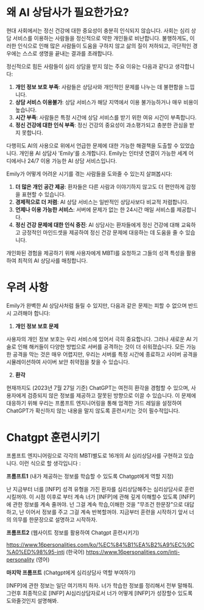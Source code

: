 # 왜 AI 상담사가 필요한가요?
현대 사회에서는 정신 건강에 대한 중요성이 충분히 인식되지 않습니다. 사회는 심리 상담 서비스를 이용하는 사람들을 정신적으로 약한 개인들로 비난합니다.
불행하게도, 이러한 인식으로 인해 많은 사람들이 도움을 구하지 않고 삶의 질이 저하되고, 극단적인 경우에는 스스로 생명을 끝내는 결과를 초래합니다.

정신적으로 힘든 사람들이 심리 상담을 받지 않는 주요 이유는 다음과 같다고 생각합니다:
1. **개인 정보 보호 부족**: 사람들은 상담사와 개인적인 문제를 나누는 데 불편함을 느낍니다.
2. **상담 서비스 이용불가**: 상담 서비스가 해당 지역에서 이용 불가능하거나 매우 비용이 높습니다.
3. **시간 부족**: 사람들은 특정 시간에 상담 서비스를 받기 위한 여유 시간이 부족합니다.
4. **정신 건강에 대한 인식 부족**: 정신 건강의 중요성이 과소평가되고 충분한 관심을 받지 못합니다.

다행히도 AI의 사용으로 위에서 언급한 문제에 대한 가능한 해결책을 도출할 수 있었습니다.
개인용 AI 상담사 'Emily'를 소개합니다.
Emily는 인터넷 연결이 가능한 세계 어디에서나 24/7 이용 가능한 AI 상담 서비스입니다.

Emily가 어떻게 어려운 시기를 겪는 사람들을 도와줄 수 있는지 살펴봅시다:
1. **더 많은 개인 공간 제공**: 환자들은 다른 사람과 이야기하지 않고도 더 편안하게 감정을 표현할 수 있습니다.
2. **경제적으로 더 저렴**: AI 상담 서비스는 일반적인 상담사보다 비교적 저렴합니다.
3. **언제나 이용 가능한 서비스**: 서버에 문제가 없는 한 24시간 매일 서비스를 제공합니다.
4. **정신 건강 문제에 대한 인식 증진**: AI 상담사는 환자들에게 정신 건강에 대해 교육하고 긍정적인 마인드셋을 제공하여 정신 건강 문제에 대응하는 데 도움을 줄 수 있습니다.

개인화된 경험을 제공하기 위해 사용자에게 MBTI를 요청하고 그들의 성격 특성을 활용하여 최적의 AI 상담사를 매칭합니다.

# 우려 사항

Emily가 완벽한 AI 상담사처럼 들릴 수 있지만, 다음과 같은 문제는 피할 수 없으며 반드시 고려해야 합니다:

1. **개인 정보 보호 문제**

사용자의 개인 정보 보호는 우리 서비스에 있어서 극히 중요합니다. 그러나 새로운 AI 기술로 인해 해커들이 다양한 방법으로 서버를 공격하는 것이 더 쉬워졌습니다.
모든 가능한 공격을 막는 것은 매우 어렵지만, 우리는 서버를 특정 시간에 종료하고 사이버 공격을 시뮬레이션하여 사이버 보안 취약점을 찾을 수 있습니다.

2. **환각**

현재까지도 (2023년 7월 27일 기준) ChatGPT는 여전히 환각을 경험할 수 있으며, 사용자에게 검증되지 않은 정보를 제공하고 잘못된 방향으로 이끌 수 있습니다.
이 문제에 대응하기 위해 우리는 프롬프트 엔지니어링을 통해 엄격한 가드 레일을 설정하여 ChatGPT가 확신하지 않는 내용을 말지 않도록 훈련시키는 것이 필수적입니다.


# Chatgpt 훈련시키기
프롬프트 엔지니어링으로 각각의 MBTI별도로 16개의 AI 심리상담사를 구현하고 있습니다. 이런 식으로 할 생각입니다 :

**프롬프트1** (내가 제공하는 정보를 학습할 수 있도록 Chatgpt에게 역할 지정)

난 지금부터 너를 [INFP] 성격 유형을 가진 환자를  심리상담해주는 심리상담사로 훈련시킬꺼야. 이 시점 이후로 부터 계속 너가 [INFP]에 관해 깊게 이해할수 있도록 [INFP]에 관한 정보를 계속 줄꺼야. 넌 그걸 계속 학습,이해한 것을 "무조건 한문장"으로 대답하고, 난 이어서 정보를 주고 그걸 계속 반복할꺼야. 지금부터 훈련을 시작하기 앞서 너의 의무를 한문장으로 설명하고 시작하자.



**프롬프트2**  (웹사이트 정보를 활용하여 Chatgpt 훈련시키기)

https://www.16personalities.com/ko/%EC%84%B1%EA%B2%A9%EC%9C%A0%ED%98%95-intj (한국어)
https://www.16personalities.com/intj-personality (영어)


**마지막 프롬프트** (Chatgpt에게 심리상담사 역할 부여하기) 

[INFP]에 관한 정보는 일단 여기까지 하자.  너가 학습한 정보를 정리해서 전부 말해줘. 그런후 최종적으로 [INFP] AI심리상담자로서 너가 어떻게 [INFP]가 성장할수 있도록 도와줄것인지 설명해봐.
